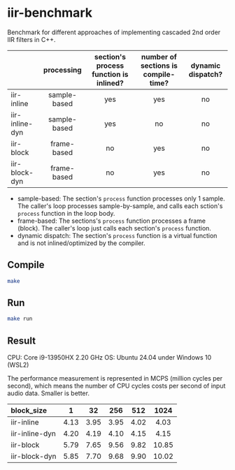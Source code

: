 # iir-benchmark

Benchmark for different approaches of implementing cascaded 2nd order IIR filters in C++.

|                | processing   | section's process function is inlined?  | number of sections is compile-time? | dynamic dispatch? |
| :------------- | :----------: | :-------------------------------------: | :---------------------------------: | :---------------: |
| iir-inline     | sample-based | yes                                     | yes                                 | no                |
| iir-inline-dyn | sample-based | yes                                     | no                                  | no                |
| iir-block      | frame-based  | no                                      | yes                                 | no                |
| iir-block-dyn  | frame-based  | no                                      | yes                                 | no                |

* sample-based: The section's `process` function processes only 1 sample. The caller's loop processes sample-by-sample, and calls each sction's `process` function in the loop body.
* frame-based: The sections's `process` function processes a frame (block). The caller's loop just calls each section's `process` function.
* dynamic dispatch: The section's `process` function is a virtual function and is not inlined/optimized by the compiler.

## Compile

```sh
make
```

## Run

```sh
make run
```

## Result

CPU: Core i9-13950HX 2.20 GHz
OS: Ubuntu 24.04 under Windows 10 (WSL2)

The performance measurement is represented in MCPS (million cycles per second), which means the number of CPU cycles costs per second of input audio data. Smaller is better.

| block\_size    | 1      | 32     | 256    | 512    | 1024   |
| :------------- | :----: | :----: | :----: | :----: | :----: |
| iir-inline     | 4.13   | 3.95   | 3.95   | 4.02   | 4.03   |
| iir-inline-dyn | 4.20   | 4.19   | 4.10   | 4.15   | 4.15   |
| iir-block      | 5.79   | 7.65   | 9.56   | 9.82   | 10.85  |
| iir-block-dyn  | 5.85   | 7.70   | 9.68   | 9.90   | 10.02  |
